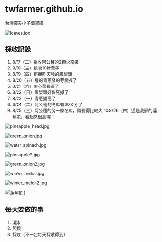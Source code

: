 # twfarmer.github.io
台灣農夫小子葉冠緯

![leaves.jpg](leaves.jpg)

## 採收記錄
1. 8/17（二）採收阿公種的2顆火龍果
2. 8/18（三）採收10片葉子
3. 8/19（四）照顧昨天種的鳳梨頭
4. 8/20（五）種的青蔥發的芽變長了
5. 8/21（六）空心菜長高了
6. 8/22（日）鳳梨頭好像死掉了
7. 8/23（一）青蔥變高了
8. 8/24（二）阿公種的冬瓜有30公分了
9. 8/25（三）阿公種的另一條冬瓜，頭長得比較大
10.8/26（四）這是我家的蓮蕉花，看起來很高喔！


![pineapple_head.jpg](pineapple_head.jpg)

![green_onion.jpg](green_onion.jpg)

![water_spinach.jpg](water_spinach.jpg)

![pineapple2.jpg](pineapple2.jpg)

![green_onion2.jpg](green_onion2.jpg)

![winter_melon.jpg](winter_melon.jpg)

![winter_melon2.jpg](winter_melon2.jpg)

![蓮蕉花](https://user-images.githubusercontent.com/88895341/130991810-88ffd95f-7472-4b94-aa9b-0711514e2b89.jpg)
)
## 每天要做的事
1. 澆水
2. 照顧
3. 採收（不一定每天採收得到）
